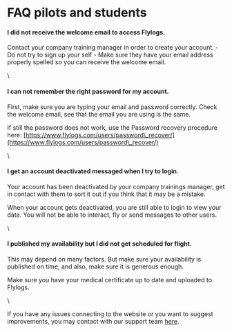 # FAQ pilots and students

#### I did not receive the welcome email to access Flylogs.

Contact your company training manager  in order to create your account. - Do not try to sign up your self - Make sure they have your email address properly spelled so you can receive the welcome email.&#x20;

\


#### I can not remember the right password for my account.

First, make sure you are typing your email and password correctly. Check the welcome email, see that the email you are using is the same.

If still the password does not work, use the Password recovery procedure here: [https://www.flylogs.com/users/password\_recover/](https://www.flylogs.com/users/password\_recover/)

\


#### I get an account deactivated messaged when I try to login.

Your account has been deactivated by your company trainings manager, get in contact with them to sort it out if you think that it may be a mistake.

When your account gets deactivated, you are still able to login to view your data. You will not be able to interact, fly or send messages to other users.

\


#### I published my availability but I did not get scheduled for flight.

This may depend on many factors. But make sure your availability is published on time, and also, make sure it is generous enough.

Make sure you have your medical certificate up to date and uploaded to Flylogs.

\


If you have any issues connecting to the website or you want to suggest improvements, you may contact with our support team [here](https://www.flylogs.com/home/contact).
